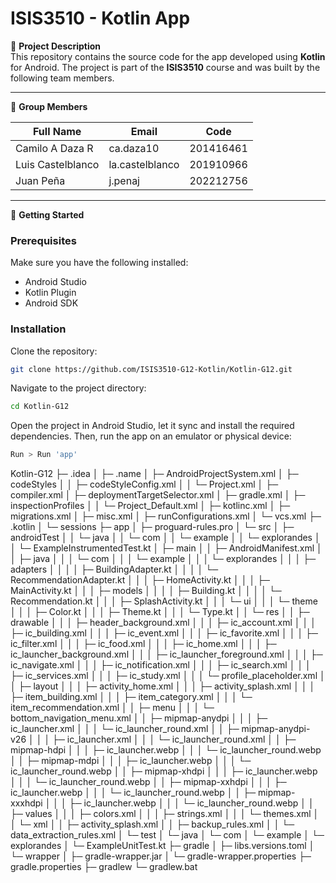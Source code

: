 # ISIS3510 - Kotlin App

📌 **Project Description**  
This repository contains the source code for the app developed using **Kotlin** for Android. The project is part of the **ISIS3510** course and was built by the following team members.

---

👥 **Group Members**

| Full Name                          | Email             | Code       |
|-----------------------------------|-------------------|------------|
| Camilo A Daza R                   | ca.daza10         | 201416461  |
| Luis Castelblanco                 | la.castelblanco   | 201910966  |
| Juan Peña                         | j.penaj           | 202212756  |

---

🚀 **Getting Started**

### Prerequisites  
Make sure you have the following installed:

- Android Studio  
- Kotlin Plugin  
- Android SDK  

### Installation

Clone the repository:
```bash
git clone https://github.com/ISIS3510-G12-Kotlin/Kotlin-G12.git
```
Navigate to the project directory:
```bash
cd Kotlin-G12
```
Open the project in Android Studio, let it sync and install the required dependencies.
Then, run the app on an emulator or physical device:
```bash
Run > Run 'app'
```

Kotlin-G12
├─ .idea
│  ├─ .name
│  ├─ AndroidProjectSystem.xml
│  ├─ codeStyles
│  │  ├─ codeStyleConfig.xml
│  │  └─ Project.xml
│  ├─ compiler.xml
│  ├─ deploymentTargetSelector.xml
│  ├─ gradle.xml
│  ├─ inspectionProfiles
│  │  └─ Project_Default.xml
│  ├─ kotlinc.xml
│  ├─ migrations.xml
│  ├─ misc.xml
│  ├─ runConfigurations.xml
│  └─ vcs.xml
├─ .kotlin
│  └─ sessions
├─ app
│  ├─ proguard-rules.pro
│  └─ src
│     ├─ androidTest
│     │  └─ java
│     │     └─ com
│     │        └─ example
│     │           └─ explorandes
│     │              └─ ExampleInstrumentedTest.kt
│     ├─ main
│     │  ├─ AndroidManifest.xml
│     │  ├─ java
│     │  │  └─ com
│     │  │     └─ example
│     │  │        └─ explorandes
│     │  │           ├─ adapters
│     │  │           │  ├─ BuildingAdapter.kt
│     │  │           │  └─ RecommendationAdapter.kt
│     │  │           ├─ HomeActivity.kt
│     │  │           ├─ MainActivity.kt
│     │  │           ├─ models
│     │  │           │  ├─ Building.kt
│     │  │           │  └─ Recommendation.kt
│     │  │           ├─ SplashActivity.kt
│     │  │           └─ ui
│     │  │              └─ theme
│     │  │                 ├─ Color.kt
│     │  │                 ├─ Theme.kt
│     │  │                 └─ Type.kt
│     │  └─ res
│     │     ├─ drawable
│     │     │  ├─ header_background.xml
│     │     │  ├─ ic_account.xml
│     │     │  ├─ ic_building.xml
│     │     │  ├─ ic_event.xml
│     │     │  ├─ ic_favorite.xml
│     │     │  ├─ ic_filter.xml
│     │     │  ├─ ic_food.xml
│     │     │  ├─ ic_home.xml
│     │     │  ├─ ic_launcher_background.xml
│     │     │  ├─ ic_launcher_foreground.xml
│     │     │  ├─ ic_navigate.xml
│     │     │  ├─ ic_notification.xml
│     │     │  ├─ ic_search.xml
│     │     │  ├─ ic_services.xml
│     │     │  ├─ ic_study.xml
│     │     │  └─ profile_placeholder.xml
│     │     ├─ layout
│     │     │  ├─ activity_home.xml
│     │     │  ├─ activity_splash.xml
│     │     │  ├─ item_building.xml
│     │     │  ├─ item_category.xml
│     │     │  └─ item_recommendation.xml
│     │     ├─ menu
│     │     │  └─ bottom_navigation_menu.xml
│     │     ├─ mipmap-anydpi
│     │     │  ├─ ic_launcher.xml
│     │     │  └─ ic_launcher_round.xml
│     │     ├─ mipmap-anydpi-v26
│     │     │  ├─ ic_launcher.xml
│     │     │  └─ ic_launcher_round.xml
│     │     ├─ mipmap-hdpi
│     │     │  ├─ ic_launcher.webp
│     │     │  └─ ic_launcher_round.webp
│     │     ├─ mipmap-mdpi
│     │     │  ├─ ic_launcher.webp
│     │     │  └─ ic_launcher_round.webp
│     │     ├─ mipmap-xhdpi
│     │     │  ├─ ic_launcher.webp
│     │     │  └─ ic_launcher_round.webp
│     │     ├─ mipmap-xxhdpi
│     │     │  ├─ ic_launcher.webp
│     │     │  └─ ic_launcher_round.webp
│     │     ├─ mipmap-xxxhdpi
│     │     │  ├─ ic_launcher.webp
│     │     │  └─ ic_launcher_round.webp
│     │     ├─ values
│     │     │  ├─ colors.xml
│     │     │  ├─ strings.xml
│     │     │  └─ themes.xml
│     │     └─ xml
│     │        ├─ activity_splash.xml
│     │        ├─ backup_rules.xml
│     │        └─ data_extraction_rules.xml
│     └─ test
│        └─ java
│           └─ com
│              └─ example
│                 └─ explorandes
│                    └─ ExampleUnitTest.kt
├─ gradle
│  ├─ libs.versions.toml
│  └─ wrapper
│     ├─ gradle-wrapper.jar
│     └─ gradle-wrapper.properties
├─ gradle.properties
├─ gradlew
└─ gradlew.bat

